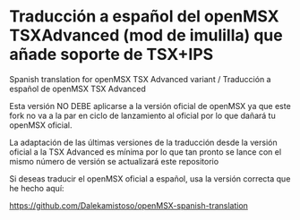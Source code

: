# Traducción a español del openMSX TSXAdvanced (mod de imulilla) que añade soporte de TSX+IPS

Spanish translation for openMSX TSX Advanced variant / Traducción a español de openMSX TSX Advanced

Esta versión NO DEBE aplicarse a la versión oficial de openMSX ya que este fork no va a la par en ciclo de lanzamiento al oficial por lo que dañará tu openMSX oficial.

La adaptación de las últimas versiones de la traducción desde la versión oficial a la TSX Advanced es mínima por lo que tan pronto se lance con el mismo número de versión se actualizará este repositorio

Si deseas traducir el openMSX oficial a español, usa la versión correcta que he hecho aquí:

https://github.com/Dalekamistoso/openMSX-spanish-translation
